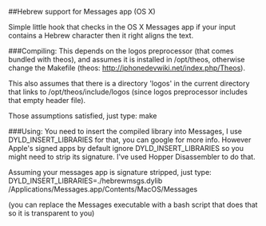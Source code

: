 ##Hebrew support for Messages app (OS X)

Simple little hook that checks in the OS X Messages app if your input contains a Hebrew character then it right aligns the text.


###Compiling:
This depends on the logos preprocessor (that comes bundled with theos), and assumes it is installed in /opt/theos, otherwise change the Makefile (theos: http://iphonedevwiki.net/index.php/Theos).

This also assumes that there is a directory 'logos' in the current directory that links to /opt/theos/include/logos (since logos preprocessor includes that empty header file).


Those assumptions satisfied, just type:
make

###Using:
You need to insert the compiled library into Messages, I use DYLD_INSERT_LIBRARIES for that, you can google for more info.
However Apple's signed apps by default ignore DYLD_INSERT_LIBRARIES so you might need to strip its signature. I've used Hopper Disassembler to do that.


Assuming your messages app is signature stripped, just type:
DYLD_INSERT_LIBRARIES=./hebrewmsgs.dylib /Applications/Messages.app/Contents/MacOS/Messages



(you can replace the Messages executable with a bash script that does that so it is transparent to you)


